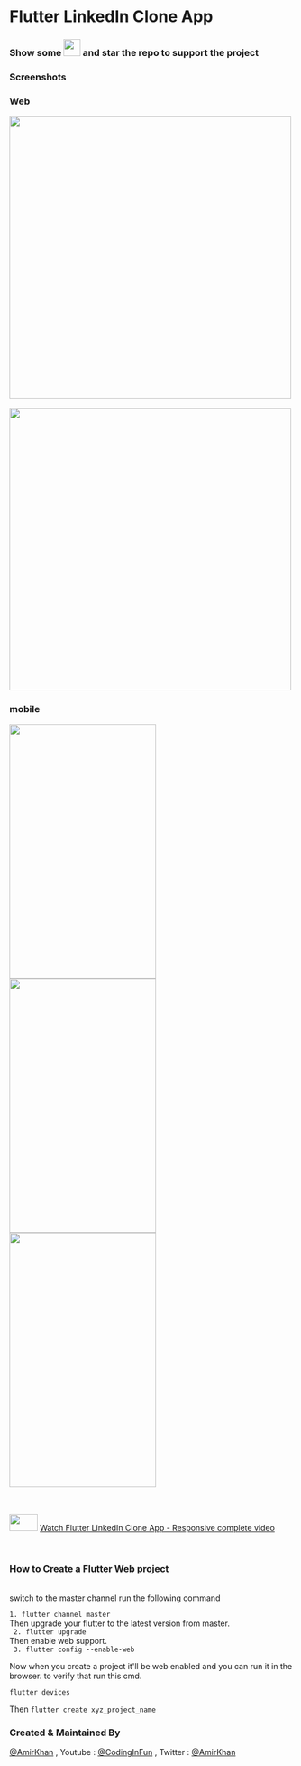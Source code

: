 # Flutter LinkedIn Clone App

### Show some  <img src="https://github.githubassets.com/images/icons/emoji/unicode/2764.png" width="30" height="30" />   and star the repo to support the project

### Screenshots


### Web

<p float="left">
  <img src="https://user-images.githubusercontent.com/10207753/90916139-ff6e4500-e3f9-11ea-99d6-c163f0cc2d45.png" height="500" /> 
  
  <br />
  <br />
<img src="https://user-images.githubusercontent.com/10207753/90915595-3e4fcb00-e3f9-11ea-886b-806ae60f277f.png" height="500" /> 
  
  <br />

</p>


### mobile
<p float="left">
<img src="https://user-images.githubusercontent.com/10207753/90918408-09924280-e3fe-11ea-8f14-12f5bde106f4.png" width="260" height="450" /> 

<img src="https://user-images.githubusercontent.com/10207753/90918501-347c9680-e3fe-11ea-8a53-299980caf68b.png" width="260" height="450" />

<img src="https://user-images.githubusercontent.com/10207753/90918498-33e40000-e3fe-11ea-9929-33443ff9dfee.png" width="260" height="450" />

</p>

<br />
<br />
<img src="https://user-images.githubusercontent.com/10207753/84770526-2589fa00-aff1-11ea-83bf-f1255b9371ac.jpg" width="50" height="30" />
<a href="https://youtu.be/GaJ4N9flt6c">Watch Flutter LinkedIn Clone App - Responsive complete video </a>
</p>
<br />

### How to Create a Flutter Web project


 <br />
 switch to the master channel run the following command

 ``1. flutter channel master``  <br />
 Then upgrade your flutter to the latest version from master.  <br />
`` 2. flutter upgrade``  <br />
Then enable web support.  <br />
`` 3. flutter config --enable-web``  <br />

Now when you create a project it'll be web enabled and you can run it in the browser. to verify that run this cmd. <br />

``flutter devices``
 <br />
 
Then
``flutter create xyz_project_name``
 <br />

### Created & Maintained By

[@AmirKhan](https://github.com/amirk3321) , Youtube : [@CodingInFun](https://www.youtube.com/channel/UCO6gMNHYhRqyzbskNh4gG_A) , Twitter  : [@AmirKhan](https://twitter.com/__Meer___)

